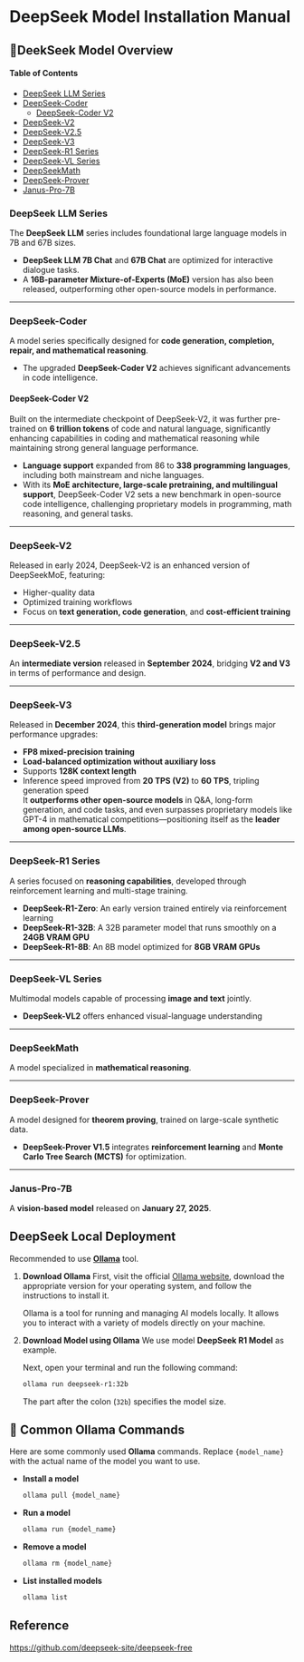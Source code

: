 # DeepSeek Model Installation Manual

## 📑DeekSeek Model Overview
####  Table of Contents
- [DeepSeek LLM Series](#deepseek-llm-series)
- [DeepSeek-Coder](#deepseek-coder)
  - [DeepSeek-Coder V2](#deepseek-coder-v2)
- [DeepSeek-V2](#deepseek-v2)
- [DeepSeek-V2.5](#deepseek-v25)
- [DeepSeek-V3](#deepseek-v3)
- [DeepSeek-R1 Series](#deepseek-r1-series)
- [DeepSeek-VL Series](#deepseek-vl-series)
- [DeepSeekMath](#deepseekmath)
- [DeepSeek-Prover](#deepseek-prover)
- [Janus-Pro-7B](#janus-pro-7b)

### DeepSeek LLM Series  
The **DeepSeek LLM** series includes foundational large language models in 7B and 67B sizes.  
- **DeepSeek LLM 7B Chat** and **67B Chat** are optimized for interactive dialogue tasks.  
- A **16B-parameter Mixture-of-Experts (MoE)** version has also been released, outperforming other open-source models in performance.

---

### DeepSeek-Coder  
A model series specifically designed for **code generation, completion, repair, and mathematical reasoning**.  
- The upgraded **DeepSeek-Coder V2** achieves significant advancements in code intelligence.

#### DeepSeek-Coder V2  
Built on the intermediate checkpoint of DeepSeek-V2, it was further pre-trained on **6 trillion tokens** of code and natural language, significantly enhancing capabilities in coding and mathematical reasoning while maintaining strong general language performance.  
- **Language support** expanded from 86 to **338 programming languages**, including both mainstream and niche languages.  
- With its **MoE architecture, large-scale pretraining, and multilingual support**, DeepSeek-Coder V2 sets a new benchmark in open-source code intelligence, challenging proprietary models in programming, math reasoning, and general tasks.

---

### DeepSeek-V2  
Released in early 2024, DeepSeek-V2 is an enhanced version of DeepSeekMoE, featuring:  
- Higher-quality data  
- Optimized training workflows  
- Focus on **text generation, code generation**, and **cost-efficient training**

---

### DeepSeek-V2.5  
An **intermediate version** released in **September 2024**, bridging **V2 and V3** in terms of performance and design.

---

### DeepSeek-V3  
Released in **December 2024**, this **third-generation model** brings major performance upgrades:  
- **FP8 mixed-precision training**  
- **Load-balanced optimization without auxiliary loss**  
- Supports **128K context length**  
- Inference speed improved from **20 TPS (V2)** to **60 TPS**, tripling generation speed  
It **outperforms other open-source models** in Q&A, long-form generation, and code tasks, and even surpasses proprietary models like GPT-4 in mathematical competitions—positioning itself as the **leader among open-source LLMs**.

---

### DeepSeek-R1 Series  
A series focused on **reasoning capabilities**, developed through reinforcement learning and multi-stage training.  
- **DeepSeek-R1-Zero**: An early version trained entirely via reinforcement learning  
- **DeepSeek-R1-32B**: A 32B parameter model that runs smoothly on a **24GB VRAM GPU**  
- **DeepSeek-R1-8B**: An 8B model optimized for **8GB VRAM GPUs**

---

### DeepSeek-VL Series  
Multimodal models capable of processing **image and text** jointly.  
- **DeepSeek-VL2** offers enhanced visual-language understanding

---

### DeepSeekMath  
A model specialized in **mathematical reasoning**.

---

### DeepSeek-Prover  
A model designed for **theorem proving**, trained on large-scale synthetic data.  
- **DeepSeek-Prover V1.5** integrates **reinforcement learning** and **Monte Carlo Tree Search (MCTS)** for optimization.

---

### Janus-Pro-7B  
A **vision-based model** released on **January 27, 2025**.

## DeepSeek Local Deployment
Recommended to use **[Ollama](https://ollama.com/)** tool. 

1. **Download Ollama**
First, visit the official [Ollama website](https://ollama.com/), download the appropriate version for your operating system, and follow the instructions to install it.

    Ollama is a tool for running and managing AI models locally. It allows you to interact with a variety of models directly on your machine.

2. **Download Model using Ollama**
We use model **DeepSeek R1 Model** as example.

    Next, open your terminal and run the following command:

    ```bash
    ollama run deepseek-r1:32b
    ```

    The part after the colon (`32b`) specifies the model size.

## 🔧 Common Ollama Commands

Here are some commonly used **Ollama** commands. Replace `{model_name}` with the actual name of the model you want to use.

- **Install a model**  
  ```bash
  ollama pull {model_name}
  ```

- **Run a model**  
  ```bash
  ollama run {model_name}
  ```  

- **Remove a model**  
  ```bash
  ollama rm {model_name}
  ```

- **List installed models**  
  ```bash
  ollama list
  ```



## Reference
https://github.com/deepseek-site/deepseek-free  